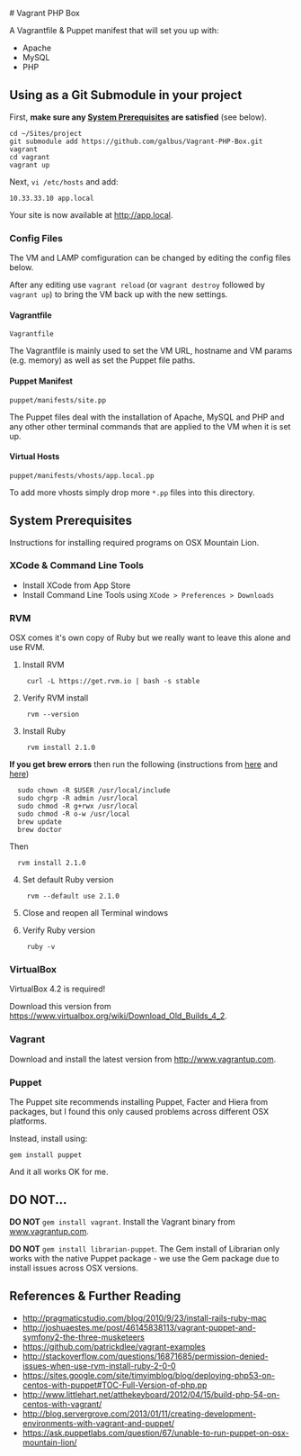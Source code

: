 # Vagrant PHP Box

A Vagrantfile & Puppet manifest that will set you up with:

* Apache
* MySQL
* PHP

## Using as a Git Submodule in your project

First, **make sure any [System Prerequisites](#system-prerequisites) are satisfied** (see below).

    cd ~/Sites/project
    git submodule add https://github.com/galbus/Vagrant-PHP-Box.git vagrant
    cd vagrant
    vagrant up

Next, `vi /etc/hosts` and add:

    10.33.33.10 app.local

Your site is now available at http://app.local.

### Config Files

The VM and LAMP comfiguration can be changed by editing the config files below.

After any editing use `vagrant reload` (or `vagrant destroy` followed by `vagrant up`) to bring the VM back up with the new settings.

#### Vagrantfile

`Vagrantfile`

The Vagrantfile is mainly used to set the VM URL, hostname and VM params (e.g. memory) as well as set the Puppet file paths.

#### Puppet Manifest

`puppet/manifests/site.pp`

The Puppet files deal with the installation of Apache, MySQL and PHP and any other other terminal commands that are applied to the VM when it is set up.

#### Virtual Hosts

`puppet/manifests/vhosts/app.local.pp`

To add more vhosts simply drop more `*.pp` files into this directory.

## System Prerequisites

Instructions for installing required programs on OSX Mountain Lion.

### XCode & Command Line Tools

* Install XCode from App Store
* Install Command Line Tools using `XCode > Preferences > Downloads`

### RVM

OSX comes it's own copy of Ruby but we really want to leave this alone and use RVM.

1. Install RVM

        curl -L https://get.rvm.io | bash -s stable

2. Verify RVM install

        rvm --version

3. Install Ruby

        rvm install 2.1.0

  **If you get brew errors** then run the following (instructions from [here](http://stackoverflow.com/a/14539521) and [here](http://stackoverflow.com/a/11706900))

      sudo chown -R $USER /usr/local/include
      sudo chgrp -R admin /usr/local
      sudo chmod -R g+rwx /usr/local
      sudo chmod -R o-w /usr/local
      brew update
      brew doctor

  Then

      rvm install 2.1.0

4. Set default Ruby version

        rvm --default use 2.1.0

5. Close and reopen all Terminal windows
   
6. Verify Ruby version

        ruby -v

### VirtualBox

VirtualBox 4.2 is required!

Download this version from https://www.virtualbox.org/wiki/Download_Old_Builds_4_2.

### Vagrant

Download and install the latest version from http://www.vagrantup.com.

### Puppet

The Puppet site recommends installing Puppet, Facter and Hiera from packages, but I found this only caused problems across different OSX platforms.

Instead, install using:

`gem install puppet`

And it all works OK for me.

## DO NOT...

**DO NOT** `gem install vagrant`. Install the Vagrant binary from www.vagrantup.com.

**DO NOT** `gem install librarian-puppet`. The Gem install of Librarian only works with the native Puppet package - we use the Gem package due to install issues across OSX versions.

## References & Further Reading

* http://pragmaticstudio.com/blog/2010/9/23/install-rails-ruby-mac
* http://joshuaestes.me/post/46145838113/vagrant-puppet-and-symfony2-the-three-musketeers
* https://github.com/patrickdlee/vagrant-examples
* http://stackoverflow.com/questions/16871685/permission-denied-issues-when-use-rvm-install-ruby-2-0-0
* https://sites.google.com/site/timyimblog/blog/deploying-php53-on-centos-with-puppet#TOC-Full-Version-of-php.pp
* http://www.littlehart.net/atthekeyboard/2012/04/15/build-php-54-on-centos-with-vagrant/
* http://blog.servergrove.com/2013/01/11/creating-development-environments-with-vagrant-and-puppet/
* https://ask.puppetlabs.com/question/67/unable-to-run-puppet-on-osx-mountain-lion/
